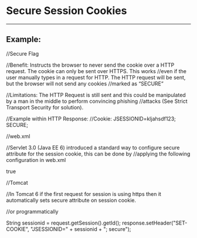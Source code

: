# Secure Session Cookies 
-------

## Example:


//Secure Flag

//Benefit: Instructs the browser to never send the cookie over a HTTP request. The cookie can only be sent over HTTPS. This works //even if the user manually types in a request for HTTP. The HTTP request will be sent, but the browser will not send any cookies //marked as “SECURE”

//Limitations: The HTTP Request is still sent and this could be manipulated by a man in the middle to perform convincing phishing //attacks (See Strict Transport Security for solution).

//Example within HTTP Response:
//Cookie: JSESSIONID=kljahsdf123; SECURE;

//web.xml

//Servlet 3.0 (Java EE 6) introduced a standard way to configure secure attribute for the session cookie, this can be done by //applying the following configuration in web.xml

<session-config>
 <cookie-config>
  <secure>true</secure>
 </cookie-config>
</session-config>

//Tomcat

//In Tomcat 6 if the first request for session is using https then it automatically sets secure attribute on session cookie. 

//or programmatically 

String sessionid = request.getSession().getId();
response.setHeader("SET-COOKIE", "JSESSIONID=" + sessionid + "; secure");
